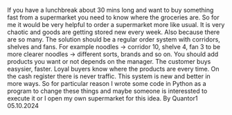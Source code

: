 If you have a lunchbreak about 30 mins long and want to buy something fast from a supermarket you need to know where the groceries are. 
So for me it would be very helpful to order a supermarket more like usual. It is very chaotic and goods are getting stored new every week.
Also because there are so many. The solution should be a regular order system with corridors, shelves and fans. For example noodles -> corridor 10, shelve 4, fan 3 to be more
clearer noodles -> different sorts, brands and so on. You should add products you want or not depends on the manager. The customer buys easysier, faster. Loyal buyers know where the products are every time. On the cash register there is never traffic. This system is new and better in more ways. So for particular reason I wrote some code in Python as a program to change these things and maybe someone is interessted to execute it or I open my own supermarket for this idea. 
By Quantor1    05.10.2024
